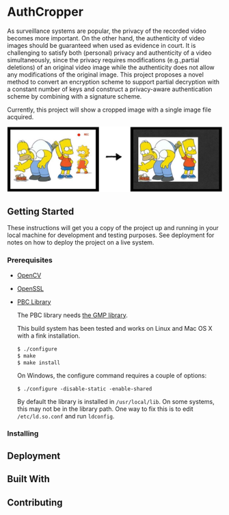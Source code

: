 # AuthCropper
As surveillance systems are popular, the privacy of the recorded video becomes more important. On the other hand, the authenticity of video images should be guaranteed when used as evidence in court. It is challenging to satisfy both (personal) privacy and authenticity of a video simultaneously, since the privacy requires modifications (e.g.,partial deletions) of an original video image while the authenticity does not allow any modifications of the original image. This project proposes a novel method to convert an encryption scheme to support partial decryption with a constant number of keys and construct a privacy-aware authentication scheme by combining with a signature scheme.

Currently, this project will show a cropped image with a single image file acquired.

![AuthCropper Example](images/AuthCropperExample.PNG)

## Getting Started

These instructions will get you a copy of the project up and running in your local machine for development and testing purposes. See deployment for notes on how to deploy the project on a live system.

### Prerequisites

* [OpenCV](https://docs.opencv.org/4.1.2/d7/d9f/tutorial_linux_install.html)

* [OpenSSL](https://github.com/openssl/openssl/blob/master/INSTALL)

* [PBC Library](https://crypto.stanford.edu/pbc/download.html)

  The PBC library needs [the GMP library](https://gmplib.org/).

  This build system has been tested and works on Linux and Mac OS X with a fink installation.

	```
	$ ./configure
	$ make
	$ make install
	```

	On Windows, the configure command requires a couple of options:

	```
	$ ./configure -disable-static -enable-shared
	```

	By default the library is installed in `/usr/local/lib`. On some systems, this may not be in the library path. One way to fix this is to edit `/etc/ld.so.conf` and run `ldconfig`.

### Installing

## Deployment

## Built With

## Contributing